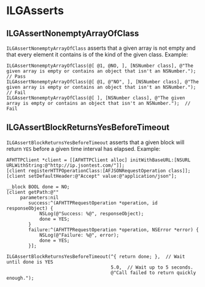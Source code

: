 # ILGAsserts

## ILGAssertNonemptyArrayOfClass

`ILGAssertNonemptyArrayOfClass` asserts that a given array is not empty and that every element it contains is of the kind of the given class.  Example:

    ILGAssertNonemptyArrayOfClass(@[ @1, @NO, ], [NSNumber class], @"The given array is empty or contains an object that isn't an NSNumber.");  // Pass
    ILGAssertNonemptyArrayOfClass(@[ @1, @"NO", ], [NSNumber class], @"The given array is empty or contains an object that isn't an NSNumber.");  // Fail
    ILGAssertNonemptyArrayOfClass(@[ ], [NSNumber class], @"The given array is empty or contains an object that isn't an NSNumber.");  // Fail


## ILGAssertBlockReturnsYesBeforeTimeout

`ILGAssertBlockReturnsYesBeforeTimeout` asserts that a given block will return `YES` before a given time interval has elapsed.  Example:

    AFHTTPClient *client = [[AFHTTPClient alloc] initWithBaseURL:[NSURL URLWithString:@"http://ip.jsontest.com/"]];
    [client registerHTTPOperationClass:[AFJSONRequestOperation class]];
    [client setDefaultHeader:@"Accept" value:@"application/json"];

    __block BOOL done = NO;
    [client getPath:@""
         parameters:nil
            success:^(AFHTTPRequestOperation *operation, id responseObject) {
                NSLog(@"Success: %@", responseObject);
                done = YES;
            }
            failure:^(AFHTTPRequestOperation *operation, NSError *error) {
                NSLog(@"Failure: %@", error);
                done = YES;
            }];

    ILGAssertBlockReturnsYesBeforeTimeout(^{ return done; },  // Wait until done is YES
                                          5.0,  // Wait up to 5 seconds.
                                          @"Call failed to return quickly enough.");

